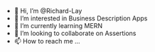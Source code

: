 - 👋 Hi, I’m @Richard-Lay
- 👀 I’m interested in Business Description Apps
- 🌱 I’m currently learning MERN
- 💞️ I’m looking to collaborate on Assertions
- 📫 How to reach me ...

<!---
Richard-Lay/Richard-Lay is a ✨ special ✨ repository because its `README.md` (this file) appears on your GitHub profile.
You can click the Preview link to take a look at your changes.
--->
